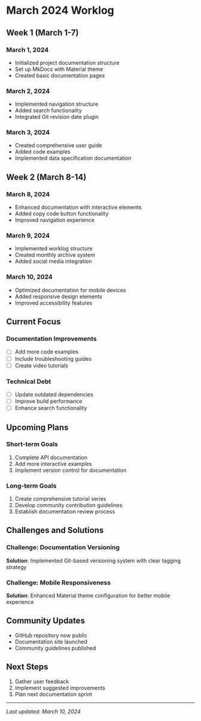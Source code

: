 # March 2024 Worklog

## Week 1 (March 1-7)

### March 1, 2024
- Initialized project documentation structure
- Set up MkDocs with Material theme
- Created basic documentation pages

### March 2, 2024
- Implemented navigation structure
- Added search functionality
- Integrated Git revision date plugin

### March 3, 2024
- Created comprehensive user guide
- Added code examples
- Implemented data specification documentation

## Week 2 (March 8-14)

### March 8, 2024
- Enhanced documentation with interactive elements
- Added copy code button functionality
- Improved navigation experience

### March 9, 2024
- Implemented worklog structure
- Created monthly archive system
- Added social media integration

### March 10, 2024
- Optimized documentation for mobile devices
- Added responsive design elements
- Improved accessibility features

## Current Focus

### Documentation Improvements
- [ ] Add more code examples
- [ ] Include troubleshooting guides
- [ ] Create video tutorials

### Technical Debt
- [ ] Update outdated dependencies
- [ ] Improve build performance
- [ ] Enhance search functionality

## Upcoming Plans

### Short-term Goals
1. Complete API documentation
2. Add more interactive examples
3. Implement version control for documentation

### Long-term Goals
1. Create comprehensive tutorial series
2. Develop community contribution guidelines
3. Establish documentation review process

## Challenges and Solutions

### Challenge: Documentation Versioning
**Solution**: Implemented Git-based versioning system with clear tagging strategy

### Challenge: Mobile Responsiveness
**Solution**: Enhanced Material theme configuration for better mobile experience

## Community Updates

- GitHub repository now public
- Documentation site launched
- Community guidelines published

## Next Steps

1. Gather user feedback
2. Implement suggested improvements
3. Plan next documentation sprint

---

*Last updated: March 10, 2024* 
